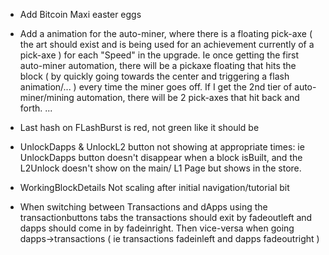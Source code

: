 - Add Bitcoin Maxi easter eggs
- Add a animation for the auto-miner, where there is a floating pick-axe ( the art should exist and is being used for an achievement currently of a pick-axe ) for each "Speed" in the upgrade. Ie once getting the first auto-miner automation, there will be a pickaxe floating that hits the block ( by quickly going towards the center and triggering a flash animation/... ) every time the miner goes off. If I get the 2nd tier of auto-miner/mining automation, there will be 2 pick-axes that hit back and forth. ...
- Last hash on FLashBurst is red, not green like it should be
- UnlockDapps & UnlockL2 button not showing at appropriate times: ie UnlockDapps button doesn't disappear when a block isBuilt, and the L2Unlock doesn't show on the main/ L1 Page but shows in the store.
- WorkingBlockDetails Not scaling after initial navigation/tutorial bit

- When switching between Transactions and dApps using the transactionbuttons tabs the transactions should exit by fadeoutleft and dapps should come in by fadeinright. Then vice-versa when going dapps->transactions ( ie transactions fadeinleft and dapps fadeoutright )
